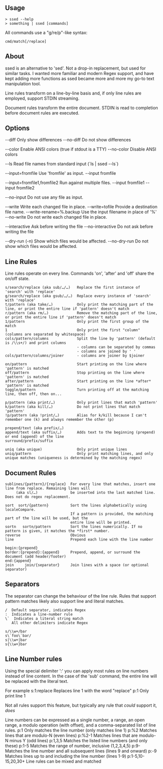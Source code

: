 Usage
-----
    > ssed --help
    > something | ssed [commands]

All commands use a "g/re/p"-like syntax:

    cmd/match[/replace]

About
-----
ssed is an alternative to 'sed'. Not a drop-in replacement, but used for
similar tasks. I wanted more familiar and modern Regex support, and have
kept adding more functions as ssed became more and more my go-to text
manipulation tool.

Line rules transform on a line-by-line basis and, if only line rules are
employed, support STDIN streaming.

Document rules transform the entire document. STDIN is read to completion
before document rules are executed.

Options
-------
  --diff                       Only show differences
  --no-diff                    Do not show differences

  --color                      Enable ANSI colors (true if stdout is a TTY)
  --no-color                   Disable ANSI colors

  --ls                         Read file names from standard input (\`ls | ssed --ls\`)

  --input=fromfile             Use 'fromfile' as input.
  --input fromfile

  --input=fromfile1,fromfile2  Run against multiple files.
  --input fromfile1 --input fromfile2

  --no-input                   Do not use any file as input.

  --write                      Write each changed file in place.
  --write=tofile               Provide a destination file name.
  --write-rename=%.backup      Use the input filename in place of '%'
  --no-write                   Do not write each changed file in place.

  --interactive                Ask before writing the file
  --no-interactive             Do not ask before writing the file

  --dry-run (-n)               Show which files would be affected.
  --no-dry-run                 Do not show which files would be affected.

Line Rules
----------
Line rules operate on every line. Commands 'on', 'after' and 'off' share the
on/off state.

    s/search/replace (aka sub/…/…)   Replace the first instance of 'search' with 'replace'
    g/search/replace (aka gsub/…/…)  Replace every instance of 'search' with 'replace'
    t/pattern (aka take/…)           Only print the matching part of the line, or print the entire line if 'pattern' doesn't match
    r/pattern (aka rm/…)             Remove the matching part of the line, or print the entire line if 'pattern' doesn't match
    1/pattern                        Only print the first group of the match
    1                                Only print the first "column" (columns are separated by whitespace)
    cols/pattern/columns             Split the line by 'pattern' (default is /\\s+/) and print columns
                                     - columns can be separated by commas
                                     - columns are joined by ' '
    cols/pattern/columns/joiner      - columns are joiner by $joiner

    on/pattern                       Start printing on the line where 'pattern' is matched
    off/pattern                      Stop printing on the line where 'pattern' is matched
    after/pattern                    Start printing on the line *after* 'pattern' is matched
    toggle/pattern                   Turn printing off at the matching line, then off, then on...

    p/pattern (aka print/…)          Only print lines that match 'pattern'
    k/pattern (aka kill/…)           Do not print lines that match 'pattern'
    !p/pattern (aka !print/…)        Alias for k/kill because I can't remember one (k) and always remember the other (p)

    prepend/text (aka prefix/…)
    append/text (aka suffix/…)       Adds text to the beginning (prepend) or end (append) of the line
    surround/prefix/suffix

    uniq (aka unique)                Only print unique lines
    uniq/pattern                     Only print matching lines, and only unique matches (uniqueness is determined by the matching regex)

Document Rules
--------------
    sublines/{pattern}/{replace}  For every line that matches, insert one line from replace. Remaining lines will
         (aka sl/…)               be inserted into the last matched line. Does not do regex replacement.

    sort  sort/{pattern}          Sort the lines alphabetically using localeCompare.
                                  If a pattern is provided, the matching part of the line will be used, but the
                                  entire line will be printed.
    sortn   sortn/pattern         Sort the lines numerically. If no pattern is given, it matches the *first* number.
    reverse                       Obvious
    line                          Prepend each line with the line number

    begin:{prepend}
    border:{prepend}:{append}     Prepend, append, or surround the document (add header/footer)
    end:{append}
    join     join/{separator}     Join lines with a space (or optional separator)

Separators
----------
The separator can change the behaviour of the line rule. Rules that support
pattern matches likely also support line and literal matches.

    /  Default separator, indicates Regex
    :  Indicates a line-number rule
    \`  Indicates a literal string match
       All other delimiters indicate Regex

    s/\\w+/bar
    s\`foo\`bar/
    s|\\w+|bar
    s{\\w+}bar

Line Number rules
-----------------
Using the special delimiter ':' you can apply most rules on line numbers instead
of line content. In the case of the 'sub' command, the entire line will be
replaced with the literal text.

For example
    s:1:replace  Replaces line 1 with the word "replace"
    p:1          Only print line 1

Not all rules support this feature, but typically any rule that _could_ support it, _does_

Line numbers can be expressed as a single number, a range, an open range, a
modulo operation (with offset), and a comma-separated list of line rules.
    p:1                 Only matches the line number (only matches line 1)
    p:%2                Matches lines that are modulo-N (even lines)
    p:%2-1              Matches lines that are modulo-N minus Y (odd lines)
    p:1,3,5             Matches the listed line numbers (and only these)
    p:1-5               Matches the range of number, inclusive (1,2,3,4,5)
    p:9-                Matches the line number and all subsequent lines (lines 9 and onward)
    p:-9                Matches lines up to and including the line number (lines 1-9)
    p:1-5,10-15,20,30+  Line rules can be mixed and matched
